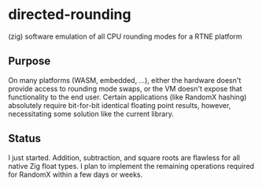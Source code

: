 # directed-rounding

(zig) software emulation of all CPU rounding modes for a RTNE platform

## Purpose

On many platforms (WASM, embedded, ...), either the hardware doesn't provide access to rounding mode swaps, or the VM doesn't expose that functionality to the end user. Certain applications (like RandomX hashing) absolutely require bit-for-bit identical floating point results, however, necessitating some solution like the current library.

## Status

I just started. Addition, subtraction, and square roots are flawless for all native Zig float types. I plan to implement the remaining operations required for RandomX within a few days or weeks.
